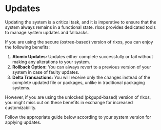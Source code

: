 # Updates

Updating the system is a critical task, and it is imperative to ensure that the system always remains in a functional state. rlxos provides dedicated tools to manage system updates and fallbacks.

If you are using the secure (ostree-based) version of rlxos, you can enjoy the following benefits:

1. **Atomic Updates:** Updates either complete successfully or fail without making any alterations to your system.
2. **Rollback Option:** You can always revert to a previous version of your system in case of faulty updates.
3. **Delta Transactions:** You will receive only the changes instead of the complete updated file or packages, unlike in traditional packaging systems.

However, if you are using the unlocked (pkgupd-based) version of rlxos, you might miss out on these benefits in exchange for increased customizability.

Follow the appropriate guide below according to your system version for applying updates.
